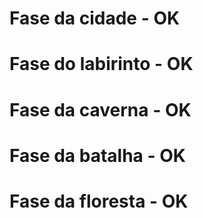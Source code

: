 # Fase da cidade - OK
# Fase do labirinto - OK
# Fase da caverna - OK
# Fase da batalha - OK
# Fase da floresta - OK